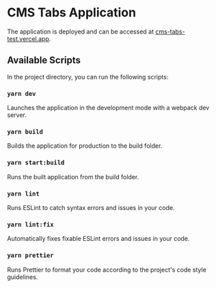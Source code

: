 # CMS Tabs Application

The application is deployed and can be accessed at [cms-tabs-test.vercel.app](https://cms-tabs-test-5i3gdwcpq-vlads-projects-3974d102.vercel.app/).

## Available Scripts

In the project directory, you can run the following scripts:

### `yarn dev`

Launches the application in the development mode with a webpack dev server.

### `yarn build`

Builds the application for production to the build folder.

### `yarn start:build`

Runs the built application from the build folder.

### `yarn lint`

Runs ESLint to catch syntax errors and issues in your code.

### `yarn lint:fix`

Automatically fixes fixable ESLint errors and issues in your code.

### `yarn prettier`

Runs Prettier to format your code according to the project's code style guidelines.
